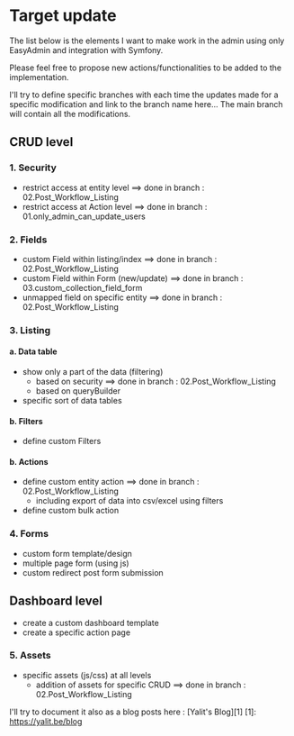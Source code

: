 # Target update

The list below is the elements I want to make work in the admin using only EasyAdmin and integration with Symfony.

Please feel free to propose new actions/functionalities to be added to the implementation.

I'll try to define specific branches with each time the updates made for a specific modification and link to the branch name here... The main branch will contain all the modifications.

## CRUD level
### 1. Security
- restrict access at entity level ==> done in branch : 02.Post_Workflow_Listing
- restrict access at Action level ==> done in branch : 01.only_admin_can_update_users 

### 2. Fields
- custom Field within listing/index ==> done in branch : 02.Post_Workflow_Listing
- custom Field within Form (new/update) ==> done in branch : 03.custom_collection_field_form
- unmapped field on specific entity ==> done in branch : 02.Post_Workflow_Listing

### 3. Listing
#### a. Data table
- show only a part of the data (filtering)
  - based on security ==> done in branch : 02.Post_Workflow_Listing
  - based on queryBuilder
- specific sort of data tables

#### b. Filters
- define custom Filters

#### b. Actions
- define custom entity action ==> done in branch : 02.Post_Workflow_Listing
  - including export of data into csv/excel using filters
- define custom bulk action

### 4. Forms
- custom form template/design
- multiple page form (using js)
- custom redirect post form submission

## Dashboard level
- create a custom dashboard template
- create a specific action page 

### 5. Assets
- specific assets (js/css) at all levels
  - addition of assets for specific CRUD ==> done in branch : 02.Post_Workflow_Listing


I'll try to document it also as a blog posts here : [Yalit's Blog][1]
[1]: https://yalit.be/blog